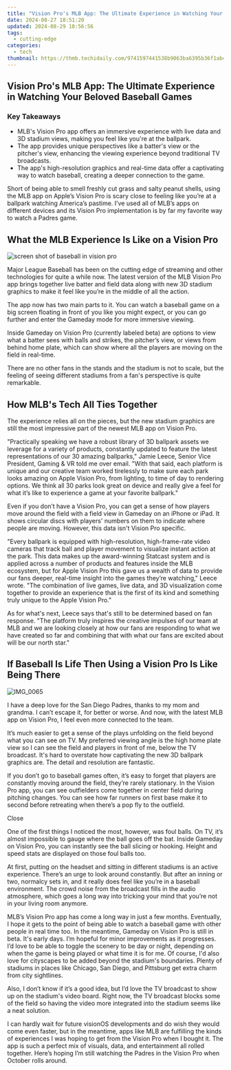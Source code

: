 ```yaml
---
title: "Vision Pro's MLB App: The Ultimate Experience in Watching Your Beloved Baseball Games"
date: 2024-08-27 18:51:20
updated: 2024-08-29 10:56:56
tags:
  - cutting-edge
categories:
  - tech
thumbnail: https://thmb.techidaily.com/9741597441538b9063ba6395b36f1ab44380cf26caea24d426b1c0daf15218fd.jpg
---
```


## Vision Pro's MLB App: The Ultimate Experience in Watching Your Beloved Baseball Games

### Key Takeaways

* MLB's Vision Pro app offers an immersive experience with live data and 3D stadium views, making you feel like you're at the ballpark.
* The app provides unique perspectives like a batter's view or the pitcher's view, enhancing the viewing experience beyond traditional TV broadcasts.
* The app's high-resolution graphics and real-time data offer a captivating way to watch baseball, creating a deeper connection to the game.

 Short of being able to smell freshly cut grass and salty peanut shells, using the MLB app on Apple’s Vision Pro is scary close to feeling like you’re at a ballpark watching America’s pastime. I’ve used all of MLB’s apps on different devices and its Vision Pro implementation is by far my favorite way to watch a Padres game.

##  What the MLB Experience Is Like on a Vision Pro

![screen shot of baseball in vision pro](https://static1.howtogeekimages.com/wordpress/wp-content/uploads/2024/06/img_0070.PNG) 

 Major League Baseball has been on the cutting edge of streaming and other technologies for quite a while now. The latest version of the MLB Vision Pro app brings together live batter and field data along with new 3D stadium graphics to make it feel like you’re in the middle of all the action.

 The app now has two main parts to it. You can watch a baseball game on a big screen floating in front of you like you might expect, or you can go further and enter the Gameday mode for more immersive viewing.

 Inside Gameday on Vision Pro (currently labeled beta) are options to view what a batter sees with balls and strikes, the pitcher’s view, or views from behind home plate, which can show where all the players are moving on the field in real-time.

 There are no other fans in the stands and the stadium is not to scale, but the feeling of seeing different stadiums from a fan's perspective is quite remarkable.

##  How MLB's Tech All Ties Together

 The experience relies all on the pieces, but the new stadium graphics are still the most impressive part of the newest MLB app on Vision Pro.

 "Practically speaking we have a robust library of 3D ballpark assets we leverage for a variety of products, constantly updated to feature the latest representations of our 30 amazing ballparks," Jamie Leece, Senior Vice President, Gaming & VR told me over email. "With that said, each platform is unique and our creative team worked tirelessly to make sure each park looks amazing on Apple Vision Pro, from lighting, to time of day to rendering options. We think all 30 parks look great on device and really give a feel for what it’s like to experience a game at your favorite ballpark."

 Even if you don’t have a Vision Pro, you can get a sense of how players move around the field with a field view in Gameday on an iPhone or iPad. It shows circular discs with players' numbers on them to indicate where people are moving. However, this data isn't Vision Pro specific.

 "Every ballpark is equipped with high-resolution, high-frame-rate video cameras that track ball and player movement to visualize instant action at the park. This data makes up the award-winning Statcast system and is applied across a number of products and features inside the MLB ecosystem, but for Apple Vision Pro this gave us a wealth of data to provide our fans deeper, real-time insight into the games they’re watching," Leece wrote. "The combination of live games, live data, and 3D visualization come together to provide an experience that is the first of its kind and something truly unique to the Apple Vision Pro."

 As for what's next, Leece says that's still to be determined based on fan response. "The platform truly inspires the creative impulses of our team at MLB and we are looking closely at how our fans are responding to what we have created so far and combining that with what our fans are excited about will be our north star."

##  If Baseball Is Life Then Using a Vision Pro Is Like Being There

![IMG_0065](https://static1.howtogeekimages.com/wordpress/wp-content/uploads/2024/06/img_0065.PNG) 

 I have a deep love for the San Diego Padres, thanks to my mom and grandma. I can’t escape it, for better or worse. And now, with the latest MLB app on Vision Pro, I feel even more connected to the team.

 It’s much easier to get a sense of the plays unfolding on the field beyond what you can see on TV. My preferred viewing angle is the high home plate view so I can see the field and players in front of me, below the TV broadcast. It's hard to overstate how captivating the new 3D ballpark graphics are. The detail and resolution are fantastic.

 If you don’t go to baseball games often, it’s easy to forget that players are constantly moving around the field, they’re rarely stationary. In the Vision Pro app, you can see outfielders come together in center field during pitching changes. You can see how far runners on first base make it to second before retreating when there’s a pop fly to the outfield.

Close 

 One of the first things I noticed the most, however, was foul balls. On TV, it’s almost impossible to gauge where the ball goes off the bat. Inside Gameday on Vision Pro, you can instantly see the ball slicing or hooking. Height and speed stats are displayed on those foul balls too.

 At first, putting on the headset and sitting in different stadiums is an active experience. There’s an urge to look around constantly. But after an inning or two, normalcy sets in, and it really does feel like you’re in a baseball environment. The crowd noise from the broadcast fills in the audio atmosphere, which goes a long way into tricking your mind that you’re not in your living room anymore.

 MLB’s Vision Pro app has come a long way in just a few months. Eventually, I hope it gets to the point of being able to watch a baseball game with other people in real time too. In the meantime, Gameday on Vision Pro is still in beta. It's early days. I’m hopeful for minor improvements as it progresses. I’d love to be able to toggle the scenery to be day or night, depending on when the game is being played or what time it is for me. Of course, I'd also love for cityscapes to be added beyond the stadium's boundaries. Plenty of stadiums in places like Chicago, San Diego, and Pittsburg get extra charm from city sightlines.

 Also, I don’t know if it’s a good idea, but I’d love the TV broadcast to show up on the stadium's video board. Right now, the TV broadcast blocks some of the field so having the video more integrated into the stadium seems like a neat solution.

 I can hardly wait for future visionOS developments and do wish they would come even faster, but in the meantime, apps like MLB are fulfilling the kinds of experiences I was hoping to get from the Vision Pro when I bought it. The app is such a perfect mix of visuals, data, and entertainment all rolled together. Here’s hoping I’m still watching the Padres in the Vision Pro when October rolls around.

<ins class="adsbygoogle"
     style="display:block"
     data-ad-format="autorelaxed"
     data-ad-client="ca-pub-7571918770474297"
     data-ad-slot="1223367746"></ins>



<ins class="adsbygoogle"
     style="display:block"
     data-ad-client="ca-pub-7571918770474297"
     data-ad-slot="8358498916"
     data-ad-format="auto"
     data-full-width-responsive="true"></ins>
